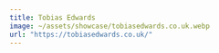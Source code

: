 ```yaml
---
title: Tobias Edwards
image: ~/assets/showcase/tobiasedwards.co.uk.webp
url: "https://tobiasedwards.co.uk/"
---
```

